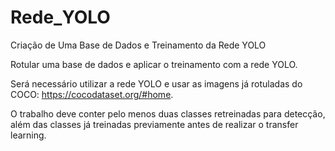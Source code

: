 # Rede_YOLO
Criação de Uma Base de Dados e Treinamento da Rede YOLO

Rotular uma base de dados e aplicar o treinamento com a rede YOLO. 
 
Será necessário utilizar a rede YOLO e usar as imagens já rotuladas do COCO: https://cocodataset.org/#home. 
 
O trabalho deve conter pelo menos duas classes retreinadas para detecção, além das classes já treinadas previamente antes de realizar o transfer learning.  
 

